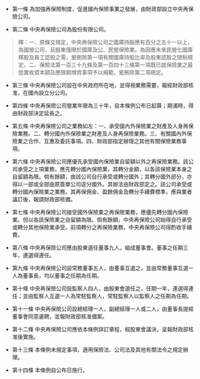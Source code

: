 * 第一條 為加強再保險制度，促進國內保險事業之發展，由財政部設立中央再保險公司。

* 第二條 中央再保險公司為股份有限公司。

> 釋：一、原條文規定，中央再保險公司之國庫持股應有百分之五十一以上，為國營公司，且股東僅限於國庫及公、民營保險業。為因應未來民營化國庫釋股及員工認股之需，爰刪除第一項有關國庫持股比率及股東認股之限制規定。二、保險法第一百三十九條及第一百四十三條第一項既已就保險業之最低實收資本額及應限期增資事項予以規範，爰刪除第二項規定。

* 第三條 中央再保險公司設在中央政府所在地，並得視業務需要，報經財政部核准，在國內設立分公司。

* 第四條 中央再保險公司營業年限為三十年，自本條例公布日起算；期滿時，得由財政部決定延長之。

* 第五條 中央再保險公司之業務如左：一、承受國內外保險業之財產及人身再保險業務。二、轉分國內外保險業之財產及人身再保險業務。三、有關國內外保險業之合作、互惠及委託事項。四、財政部指定辦理之其他有關保險業務事項。

* 第六條 中央再保險公司應優先承受國內保險業自留額以外之再保險業務。該公司承受之上項業務，應先轉分國內保險業，其轉分金額，以各該保險業本身之自留額為限。倘有餘額，由該公司自行承受或轉分國外；其轉分國外部分，亦得以一部或全部由原簽單公司逕分國外。其辦法由財政部定之。該公司承受或轉分國內保險業之業務，其再保佣金、盈餘佣金及轉分手續費標準，應與業者議訂後，報請財政部核備。

* 第七條 中央再保險公司接受國外保險業之再保險業務，應儘先轉分國內保險業。但以各該保險業之自留額為限。倘有餘額，中央再保險公司始得自行承受或轉分其他保險業承受。前項轉分之再保險業務，中央再保險公司得酌收手續費。

* 第八條 中央再保險公司應由股東選任董事九人，組成董事會。董事之任期三年，連選得連任。

* 第九條 中央再保險公司設常務董事五人，由董事互選之，並由常務董事互選一人為董事長，均以董事之任期為任期。

* 第十條 中央再保險公司設監察人四人，由股東會選任之，任期一年，連選得連任；並由監察人互選一人為常駐監察人，常駐監察人以監察人之任期為任期。

* 第十一條 中央再保險公司設總經理一人，副總經理一人或二人，由董事長提經董事會同意遴聘，並報財政部核准備案。

* 第十二條 中央再保險公司應依本條例詳訂章程，經股東會議決，呈報財政部核准後實施。

* 第十三條 本條例未規定事項，適用保險法、公司法及其他有關法令之規定辦理。

* 第十四條 本條例自公布日施行。

